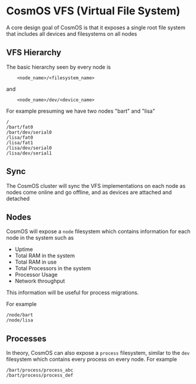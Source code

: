 
# CosmOS VFS (Virtual File System)

A core design goal of CosmOS is that it exposes a single root file system that includes all devices and filesystems on all nodes

## VFS Hierarchy

The basic hierarchy seen by every node is

```
	<node_name>/<filesystem_name>
```

and

```
	<node_name>/dev/<device_name>
```

For example presuming we have two nodes "bart" and "lisa"

```
/
/bart/fat0
/bart/dev/serial0
/lisa/fat0
/lisa/fat1
/lisa/dev/serial0
/lisa/dev/serial1
```

## Sync

The CosmOS cluster will sync the VFS implementations on each node as nodes come online and go offline, and as devices are attached and detached

## Nodes

CosmOS will expose a `node` filesystem which contains information for each node in the system such as 

* Uptime
* Total RAM in the system
* Total RAM in use
* Total Processors in the system
* Processor Usage
* Network throughput

This information will be useful for process migrations.

For example

```
/node/bart
/node/lisa

```

## Processes

In theory, CosmOS can also expose a `process` filesystem, similar to the `dev` filesystem which contains every process on every node.  For example

```
/bart/process/process_abc
/bart/process/process_def
```

